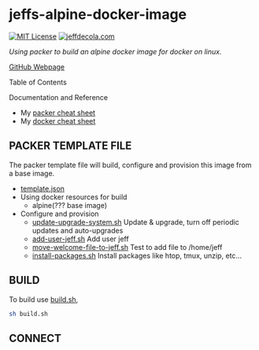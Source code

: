 # jeffs-alpine-docker-image

[![MIT License](http://img.shields.io/:license-mit-blue.svg)](http://jeffdecola.mit-license.org)
[![jeffdecola.com](https://img.shields.io/badge/website-jeffdecola.com-blue)](https://jeffdecola.com)

  _Using packer to build an alpine docker image for docker on linux._

[GitHub Webpage](https://jeffdecola.github.io/my-packer-image-builds/)

Table of Contents

Documentation and Reference

* My
  [packer cheat sheet](https://github.com/JeffDeCola/my-cheat-sheets/tree/master/software/operations/orchestration/builds-deployment-containers/packer-cheat-sheet)
* My
  [docker cheat sheet](https://github.com/JeffDeCola/my-cheat-sheets/tree/master/software/operations/orchestration/builds-deployment-containers/docker-cheat-sheet)

## PACKER TEMPLATE FILE

The packer template file will build, configure and provision this image
from a base image.

* [template.json](https://github.com/JeffDeCola/my-packer-image-builds/blob/master/google-compute-engine/jeffs-gce-ubuntu-1904/gce-packer-template.json)
* Using docker resources for build
  * alpine(??? base image)
* Configure and provision
  * [update-upgrade-system.sh](https://github.com/JeffDeCola/my-packer-image-builds/blob/master/google-compute-engine/jeffs-gce-ubuntu-1904/install-scripts/update-upgrade-system.sh)
  Update & upgrade, turn off periodic updates and auto-upgrades
  * [add-user-jeff.sh](https://github.com/JeffDeCola/my-packer-image-builds/blob/master/google-compute-engine/jeffs-gce-ubuntu-1904/install-scripts/add-user-jeff.sh)
  Add user jeff
  * [move-welcome-file-to-jeff.sh](https://github.com/JeffDeCola/my-packer-image-builds/blob/master/google-compute-engine/jeffs-gce-ubuntu-1904/install-scripts/move-welcome-file-to-jeff.sh)
  Test to add file to /home/jeff
  * [install-packages.sh](https://github.com/JeffDeCola/my-packer-image-builds/blob/master/google-compute-engine/jeffs-gce-ubuntu-1904/install-scripts/install-packages.sh)
  Install packages like htop, tmux, unzip, etc...

## BUILD

To build use
[build.sh](https://github.com/JeffDeCola/my-packer-image-builds/blob/master/google-compute-engine/jeffs-gce-ubuntu-1904/build-image.sh),

```bash
sh build.sh
```

## CONNECT
